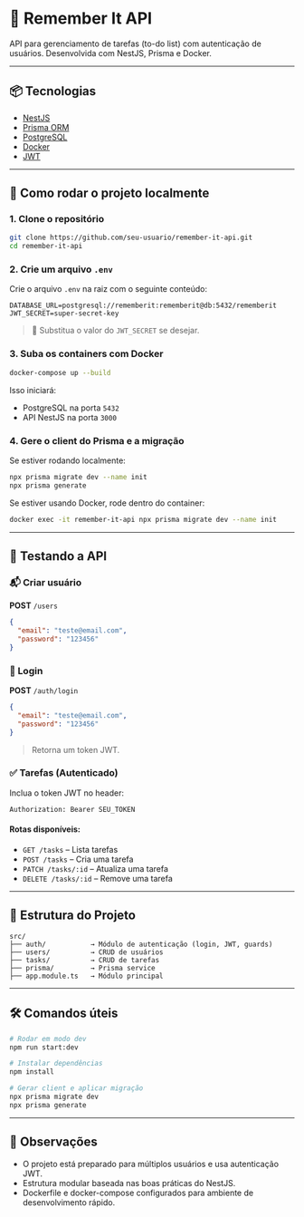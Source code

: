 # 🧠 Remember It API

API para gerenciamento de tarefas (to-do list) com autenticação de usuários. Desenvolvida com NestJS, Prisma e Docker.

---

## 📦 Tecnologias

- [NestJS](https://nestjs.com/)
- [Prisma ORM](https://www.prisma.io/)
- [PostgreSQL](https://www.postgresql.org/)
- [Docker](https://www.docker.com/)
- [JWT](https://jwt.io/)

---

## 🚀 Como rodar o projeto localmente

### 1. Clone o repositório

```bash
git clone https://github.com/seu-usuario/remember-it-api.git
cd remember-it-api
```

### 2. Crie um arquivo `.env`

Crie o arquivo `.env` na raiz com o seguinte conteúdo:

```env
DATABASE_URL=postgresql://rememberit:rememberit@db:5432/rememberit
JWT_SECRET=super-secret-key
```

> 🔐 Substitua o valor do `JWT_SECRET` se desejar.

### 3. Suba os containers com Docker

```bash
docker-compose up --build
```

Isso iniciará:
- PostgreSQL na porta `5432`
- API NestJS na porta `3000`

### 4. Gere o client do Prisma e a migração

Se estiver rodando localmente:

```bash
npx prisma migrate dev --name init
npx prisma generate
```

Se estiver usando Docker, rode dentro do container:

```bash
docker exec -it remember-it-api npx prisma migrate dev --name init
```

---

## 🧪 Testando a API

### 📬 Criar usuário

**POST** `/users`

```json
{
  "email": "teste@email.com",
  "password": "123456"
}
```

### 🔐 Login

**POST** `/auth/login`

```json
{
  "email": "teste@email.com",
  "password": "123456"
}
```

> Retorna um token JWT.

### ✅ Tarefas (Autenticado)

Inclua o token JWT no header:

```
Authorization: Bearer SEU_TOKEN
```

#### Rotas disponíveis:

- `GET /tasks` – Lista tarefas
- `POST /tasks` – Cria uma tarefa
- `PATCH /tasks/:id` – Atualiza uma tarefa
- `DELETE /tasks/:id` – Remove uma tarefa

---

## 📁 Estrutura do Projeto

```
src/
├── auth/           → Módulo de autenticação (login, JWT, guards)
├── users/          → CRUD de usuários
├── tasks/          → CRUD de tarefas
├── prisma/         → Prisma service
├── app.module.ts   → Módulo principal
```

---

## 🛠 Comandos úteis

```bash
# Rodar em modo dev
npm run start:dev

# Instalar dependências
npm install

# Gerar client e aplicar migração
npx prisma migrate dev
npx prisma generate
```

---

## 📌 Observações

- O projeto está preparado para múltiplos usuários e usa autenticação JWT.
- Estrutura modular baseada nas boas práticas do NestJS.
- Dockerfile e docker-compose configurados para ambiente de desenvolvimento rápido.
